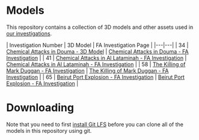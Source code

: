 # Models

This repository contains a collection of 3D models and other assets used in
[our investigations](https://forensic-architecture.org/). 

| Investigation Number | 3D Model | FA Investigation Page |
|---|---|
| 34 | [Chemical Attacks in Douma - 3D Model]() | [Chemical Attacks in Douma - FA Investigation](https://forensic-architecture.org/investigation/chemical-attacks-in-douma) |
| 41 | [Chemical Attacks in Al Lataminah - FA Investigation]() | [Chemical Attacks in Al Lataminah - FA Investigation](https://forensic-architecture.org/investigation/chemical-attacks-in-al-lataminah) |
| 58 | [The Killing of Mark Duggan - FA Investigation]() | [The Killing of Mark Duggan - FA Investigation](https://forensic-architecture.org/investigation/the-killing-of-mark-duggan) |
| 65 | [Beirut Port Explosion - FA Investigation]() | [Beirut Port Explosion - FA Investigation](https://www.forensic-architecture.org/investigation/beirut-port-explosion) |

# Downloading
Note that you need to first [install Git LFS](https://github.com/git-lfs/git-lfs/wiki/Installation) before you can clone all of the models in this repository using git.

